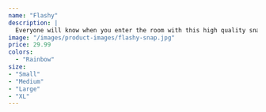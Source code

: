```yaml
---
name: "Flashy"
description: |
  Everyone will know when you enter the room with this high quality snapback with a flashy look.
image: "/images/product-images/flashy-snap.jpg"
price: 29.99
colors:
  - "Rainbow"
size:
- "Small"
- "Medium"
- "Large"
- "XL"
---
```

